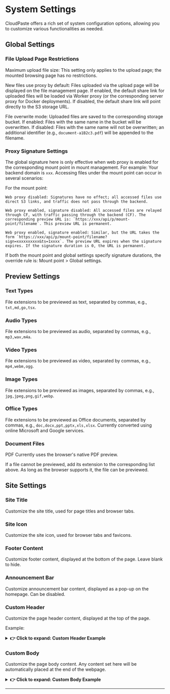 # System Settings

CloudPaste offers a rich set of system configuration options, allowing you to customize various functionalities as needed.

## Global Settings

### File Upload Page Restrictions

Maximum upload file size: This setting only applies to the upload page; the mounted browsing page has no restrictions.

New files use proxy by default: Files uploaded via the upload page will be displayed on the file management page. If enabled, the default share link for uploaded files will be loaded via Worker proxy (or the corresponding server proxy for Docker deployments). If disabled, the default share link will point directly to the S3 storage URL.

File overwrite mode: Uploaded files are saved to the corresponding storage bucket. If enabled: Files with the same name in the bucket will be overwritten. If disabled: Files with the same name will not be overwritten; an additional identifier (e.g., `document-a1B2c3.pdf`) will be appended to the filename.

### Proxy Signature Settings

The global signature here is only effective when web proxy is enabled for the corresponding mount point in mount management. For example:
Your backend domain is `xxx`. Accessing files under the mount point can occur in several scenarios:

For the mount point:

```
Web proxy disabled: Signatures have no effect; all accessed files use direct S3 links, and traffic does not pass through the backend.

Web proxy enabled, signature disabled: All accessed files are relayed through CF, with traffic passing through the backend (CF). The corresponding preview URL is: `https://xxx/api/p/mount-point/filename`. This preview URL is permanent.

Web proxy enabled, signature enabled: Similar, but the URL takes the form `https://xxx/api/p/mount-point/filename?sign=xxxxxxxxxx&ts=1xxxx`. The preview URL expires when the signature expires. If the signature duration is 0, the URL is permanent.
```

If both the mount point and global settings specify signature durations, the override rule is: Mount point > Global settings.

## Preview Settings

### Text Types
File extensions to be previewed as text, separated by commas, e.g., `txt,md,go,tsx`.

### Audio Types
File extensions to be previewed as audio, separated by commas, e.g., `mp3,wav,m4a`.

### Video Types
File extensions to be previewed as video, separated by commas, e.g., `mp4,webm,ogg`.

### Image Types
File extensions to be previewed as images, separated by commas, e.g., `jpg,jpeg,png,gif,webp`.

### Office Types
File extensions to be previewed as Office documents, separated by commas, e.g., `doc,docx,ppt,pptx,xls,xlsx`. Currently converted using online Microsoft and Google services.

### Document Files
PDF
Currently uses the browser's native PDF preview.

If a file cannot be previewed, add its extension to the corresponding list above. As long as the browser supports it, the file can be previewed.

## Site Settings

### Site Title
Customize the site title, used for page titles and browser tabs.

### Site Icon
Customize the site icon, used for browser tabs and favicons.

### Footer Content
Customize footer content, displayed at the bottom of the page. Leave blank to hide.

### Announcement Bar
Customize announcement bar content, displayed as a pop-up on the homepage. Can be disabled.

### Custom Header
Customize the page header content, displayed at the top of the page.

Example:
<details>
<summary><b>👉 Click to expand: Custom Header Example</b></summary>

```
<!--Polyfill Support-->
<script src="https://polyfill.alicdn.com/v3/polyfill.min.js?features=String.prototype.replaceAll"></script>

<!--Font Import for Global Use-->
<link rel="stylesheet" href="https://npm.elemecdn.com/lxgw-wenkai-webfont@1.1.0/lxgwwenkai-regular.css" />

<!--Busuanzi Counter-->
<script async src="https://busuanzi.9420.ltd/js"></script>

<!--Font Awesome Icons-->
<link type="text/css" rel="stylesheet" href="https://npm.elemecdn.com/font6pro@6.3.0/css/fontawesome.min.css" media="all" />
<link href="https://npm.elemecdn.com/font6pro@6.3.0/css/all.min.css" rel="stylesheet" />

<style>
/* Set CSS Variables - This is key! */
:root {
  /* Light mode background */
  --custom-bg-light: url("https://images.unsplash.com/photo-1506905925346-21bda4d32df4?ixlib=rb-4.0.3&auto=format&fit=crop&w=1920&q=80");
  /* Dark mode background */
  --custom-bg-dark: url("https://images.unsplash.com/photo-1419242902214-272b3f66ee7a?ixlib=rb-4.0.3&auto=format&fit=crop&w=1920&q=80");
  /* Surface transparency */
  --custom-surface-light: rgba(255, 255, 255, 0.5);
  --custom-surface-dark: rgba(0, 0, 0, 0.5);
  /* Text colors */
  --custom-text-light: rgb(17, 24, 39);
  --custom-text-dark: rgb(243, 244, 246);
}

/* Global font settings */
* {
  font-family: 'LXGW WenKai', -apple-system, BlinkMacSystemFont, sans-serif !important;
  font-weight: bold !important;
}

/* Background image settings */
.bg-custom-bg-50 {
  background-image: var(--custom-bg-light) !important;
  background-repeat: no-repeat !important;
  background-size: cover !important;
  background-attachment: fixed !important;
  background-position: center !important;
}

.bg-custom-bg-900 {
  background-image: var(--custom-bg-dark) !important;
  background-repeat: no-repeat !important;
  background-size: cover !important;
  background-attachment: fixed !important;
  background-position: center !important;
}

/* Transparency effects */
.bg-custom-surface,
.bg-custom-surface-dark,
.card {
  backdrop-filter: blur(10px) !important;
  border: 1px solid rgba(255, 255, 255, 0.2) !important;
  border-radius: 12px !important;
}

/* Button transparency */
.btn-primary, .btn-secondary {
  backdrop-filter: blur(10px) !important;
  border: 1px solid rgba(255, 255, 255, 0.2) !important;
}

/* Input field transparency */
.form-input {
  backdrop-filter: blur(10px) !important;
  border: 1px solid rgba(255, 255, 255, 0.2) !important;
}

/* Code block transparency */
pre {
  background-color: rgba(255, 255, 255, 0.1) !important;
  backdrop-filter: blur(10px) !important;
}
</style>
```
</details>

### Custom Body
Customize the page body content. Any content set here will be automatically placed at the end of the webpage.

<details>
<summary><b>👉 Click to expand: Custom Body Example</b></summary>

```
<style>
.cloudpaste-custom-footer {
  margin-top: auto;
  padding: 16px 0;
  border-top: 1px solid rgba(255, 255, 255, 0.1);
  background: rgba(0, 0, 0, 0.05);
  backdrop-filter: blur(8px);
  text-align: center;
  font-size: 11px;
  opacity: 0.9;
}

.cloudpaste-stats {
  display: flex;
  justify-content: center;
  gap: 15px;
  margin-top: 8px;
  flex-wrap: wrap;
}

.cloudpaste-stats span {
  color: #60a5fa;
  font-weight: bold;
}

.hitokoto-text {
  font-style: italic;
  margin-bottom: 8px;
  color: rgba(255, 255, 255, 0.9);
  line-height: 1.4;
}

@media (max-width: 640px) {
  .cloudpaste-stats {
    gap: 10px;
    font-size: 10px;
  }
}
</style>

<div class="cloudpaste-custom-footer">
  <div class="max-w-7xl mx-auto px-4 sm:px-6 lg:px-8">
    <div class="hitokoto-text">
      <span id="hitokoto_text">"The greatest regret in life is meeting someone you want to protect for a lifetime when you're powerless to do so."</span>
    </div>
    <div class="cloudpaste-stats" id="busuanzi-container">
      <span>Page views: <span id="busuanzi_page_pv">-</span></span>
      <span>Total visits: <span id="busuanzi_site_pv">-</span></span>
      <span>Visitors: <span id="busuanzi_site_uv">-</span></span>
    </div>
    <div style="margin-top: 8px; font-size: 10px; opacity: 0.6;">
      Powered by CloudPaste © 2025
    </div>
  </div>
</div>

<!-- Hitokoto API -->
<script src="https://v1.hitokoto.cn/?encode=js&select=%23hitokoto_text" defer></script>

<!-- Busuanzi Counter -->
<script async src="https://busuanzi.9420.ltd/js"></script>
```
</details>

---
